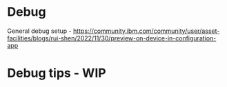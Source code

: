 # Debug

General debug setup - https://community.ibm.com/community/user/asset-facilities/blogs/rui-shen/2022/11/30/preview-on-device-in-configuration-app

# Debug tips - WIP
